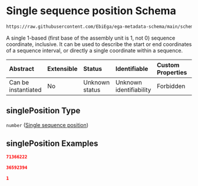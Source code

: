 # Single sequence position Schema

```txt
https://raw.githubusercontent.com/EbiEga/ega-metadata-schema/main/schemas/EGA.common-definitions.json#/$defs/sequenceCoordinates/properties/singlePosition
```

A single 1-based (first base of the assembly unit is 1, not 0) sequence coordinate, inclusive. It can be used to describe the start or end coordinates of a sequence interval, or directly a single coordinate within a sequence.

| Abstract            | Extensible | Status         | Identifiable            | Custom Properties | Additional Properties | Access Restrictions | Defined In                                                                                           |
| :------------------ | :--------- | :------------- | :---------------------- | :---------------- | :-------------------- | :------------------ | :--------------------------------------------------------------------------------------------------- |
| Can be instantiated | No         | Unknown status | Unknown identifiability | Forbidden         | Allowed               | none                | [EGA.common-definitions.json\*](../../../schemas/EGA.common-definitions.json "open original schema") |

## singlePosition Type

`number` ([Single sequence position](ega-4-defs-sequence-coordinates-properties-single-sequence-position.md))

## singlePosition Examples

```json
71366222
```

```json
36592394
```

```json
1
```
